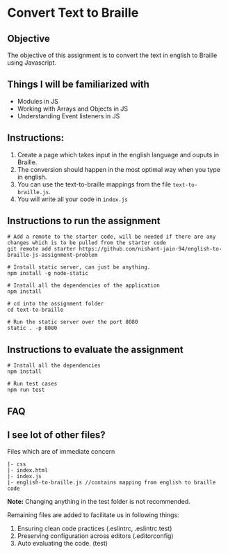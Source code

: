 # Convert Text to Braille

## Objective
The objective of this assignment is to convert the text in english to Braille using Javascript.

## Things I will be familiarized with
- Modules in JS
- Working with Arrays and Objects in JS
- Understanding Event listeners in JS

## Instructions:

1. Create a page which takes input in the english language and ouputs in Braille.
2. The conversion should happen in the most optimal way when you type in english.
3. You can use the text-to-braille mappings from the file `text-to-braille.js`.
4. You will write all your code in `index.js`

## Instructions to run the assignment

```
# Add a remote to the starter code, will be needed if there are any changes which is to be pulled from the starter code
git remote add starter https://github.com/nishant-jain-94/english-to-braille-js-assignment-problem

# Install static server, can just be anything.
npm install -g node-static

# Install all the dependencies of the application
npm install

# cd into the assignment folder
cd text-to-braille

# Run the static server over the port 8080
static . -p 8080
```

## Instructions to evaluate the assignment

```
# Install all the dependencies
npm install

# Run test cases
npm run test
```

## FAQ

## I see lot of other files?

Files which are of immediate concern

```
|- css
|- index.html
|- index.js
|- english-to-braille.js //contains mapping from english to braille code
```

**Note:** Changing anything in the test folder is not recommended.

Remaining files are added to facilitate us in following things:

1. Ensuring clean code practices (.eslintrc, .eslintrc.test)
2. Preserving configuration across editors (.editorconfig)
3. Auto evaluating the code. (test)
